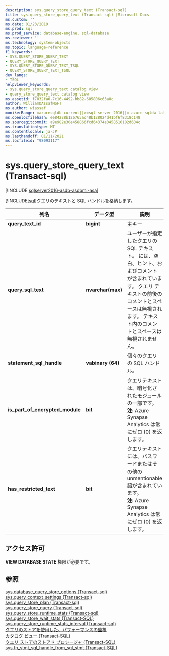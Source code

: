 ```yaml
---
description: sys.query_store_query_text (Transact-sql)
title: sys.query_store_query_text (Transact-sql) |Microsoft Docs
ms.custom: ''
ms.date: 01/23/2019
ms.prod: sql
ms.prod_service: database-engine, sql-database
ms.reviewer: ''
ms.technology: system-objects
ms.topic: language-reference
f1_keywords:
- SYS.QUERY_STORE_QUERY_TEXT
- QUERY_STORE_QUERY_TEXT
- SYS.QUERY_STORE_QUERY_TEXT_TSQL
- QUERY_STORE_QUERY_TEXT_TSQL
dev_langs:
- TSQL
helpviewer_keywords:
- sys.query_store_query_text catalog view
- query_store_query_text catalog view
ms.assetid: f7032fa0-7c16-4492-bb82-685806c63a8c
author: WilliamDAssafMSFT
ms.author: wiassaf
monikerRange: =azuresqldb-current||>=sql-server-2016||= azure-sqldw-latest||>=sql-server-linux-2017||=azuresqldb-mi-current
ms.openlocfilehash: ee84228b126765ac48b128024d41bf6f8318c148
ms.sourcegitcommit: a9e982e30e458866fcd64374e3458516182d604c
ms.translationtype: MT
ms.contentlocale: ja-JP
ms.lasthandoff: 01/11/2021
ms.locfileid: "98093117"
---
```

# <a name="sysquery_store_query_text-transact-sql"></a>sys.query_store_query_text (Transact-sql)
[!INCLUDE [sqlserver2016-asdb-asdbmi-asa](../../includes/applies-to-version/sqlserver2016-asdb-asdbmi-asa.md)]

  [!INCLUDE[tsql](../../includes/tsql-md.md)]クエリのテキストと SQL ハンドルを格納します。  
  
|列名|データ型|説明|  
|-----------------|---------------|-----------------|  
|**query_text_id**|**bigint**|主キー|  
|**query_sql_text**|**nvarchar(max)**|ユーザーが指定したクエリの SQL テキスト。 には、空白、ヒント、およびコメントが含まれています。 クエリ テキストの前後のコメントとスペースは無視されます。 テキスト内のコメントとスペースは無視されません。|  
|**statement_sql_handle**|**vabinary (64)**|個々のクエリの SQL ハンドル。|  
|**is_part_of_encrypted_module**|**bit**|クエリテキストは、暗号化されたモジュールの一部です。<br/>**注:** Azure Synapse Analytics は常にゼロ (0) を返します。|
|**has_restricted_text**|**bit**|クエリテキストには、パスワードまたはその他の unmentionable 語が含まれています。<br/>**注:** Azure Synapse Analytics は常にゼロ (0) を返します。|
  
## <a name="permissions"></a>アクセス許可  
 **VIEW DATABASE STATE** 権限が必要です。  
  
## <a name="see-also"></a>参照  
 [sys.database_query_store_options &#40;Transact-sql&#41;](../../relational-databases/system-catalog-views/sys-database-query-store-options-transact-sql.md)   
 [sys.query_context_settings &#40;Transact-sql&#41;](../../relational-databases/system-catalog-views/sys-query-context-settings-transact-sql.md)   
 [sys.query_store_plan &#40;Transact-sql&#41;](../../relational-databases/system-catalog-views/sys-query-store-plan-transact-sql.md)   
 [sys.query_store_query &#40;Transact-sql&#41;](../../relational-databases/system-catalog-views/sys-query-store-query-transact-sql.md)   
 [sys.query_store_runtime_stats &#40;Transact-sql&#41;](../../relational-databases/system-catalog-views/sys-query-store-runtime-stats-transact-sql.md)   
 [sys.query_store_wait_stats &#40;Transact-SQL&#41;](../../relational-databases/system-catalog-views/sys-query-store-wait-stats-transact-sql.md)  
 [sys.query_store_runtime_stats_interval &#40;Transact-sql&#41;](../../relational-databases/system-catalog-views/sys-query-store-runtime-stats-interval-transact-sql.md)   
 [クエリのストアを使用した、パフォーマンスの監視](../../relational-databases/performance/monitoring-performance-by-using-the-query-store.md)   
 [カタログ ビュー &#40;Transact-SQL&#41;](../../relational-databases/system-catalog-views/catalog-views-transact-sql.md)   
 [クエリ ストアのストアド プロシージャ &#40;Transact-SQL&#41;](../../relational-databases/system-stored-procedures/query-store-stored-procedures-transact-sql.md)   
 [sys.fn_stmt_sql_handle_from_sql_stmt &#40;Transact-SQL&#41;](../../relational-databases/system-functions/sys-fn-stmt-sql-handle-from-sql-stmt-transact-sql.md)  
  
  
